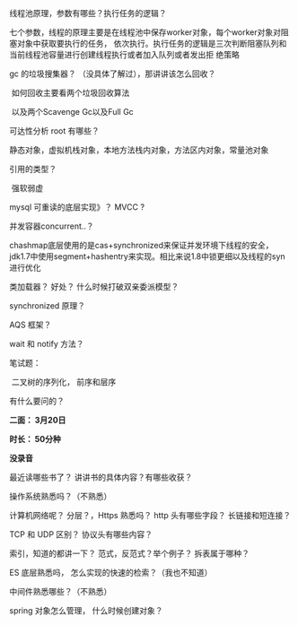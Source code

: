 线程池原理，参数有哪些？执行任务的逻辑？

​	七个参数，线程的原理主要是在线程池中保存worker对象，每个worker对象对阻塞对象中获取要执行的任务，	依次执行。执行任务的逻辑是三次判断阻塞队列和当前线程池容量进行创建线程执行或者加入队列或者发出拒	绝策略

gc 的垃圾搜集器？  （没具体了解过），那讲讲该怎么回收？

​	如何回收主要看两个垃圾回收算法

​	以及两个Scavenge Gc以及Full Gc

可达性分析 root 有哪些？	

​	静态对象，虚拟机栈对象，本地方法栈内对象，方法区内对象，常量池对象

引用的类型？

​	强软弱虚

mysql  可重读的底层实现》？ MVCC ?

并发容器concurrent..？

chashmap底层使用的是cas+synchronized来保证并发环境下线程的安全，jdk1.7中使用segment+hashentry来实现。相比来说1.8中锁更细以及线程的syn进行优化

类加载器？  好处？ 什么时候打破双亲委派模型？

synchronized 原理？

AQS 框架？

wait 和  notify 方法？

笔试题：

​      二叉树的序列化， 前序和层序

有什么要问的？

**二面： 3月20日**

**时长： 50分种**

**没录音**

最近读哪些书了？ 讲讲书的具体内容？有哪些收获？

操作系统熟悉吗？（不熟悉）

计算机网络呢？  分层？，Https 熟悉吗？  http 头有哪些字段？  长链接和短连接？

TCP 和 UDP 区别？  协议头有哪些内容？

索引，知道的都讲一下？  范式，反范式？举个例子？ 拆表属于哪种？

ES 底层熟悉吗， 怎么实现的快速的检索？（我也不知道）

中间件熟悉哪些？（不熟悉）

spring 对象怎么管理， 什么时候创建对象？